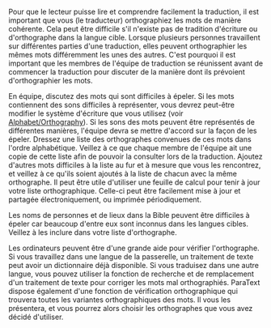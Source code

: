 Pour que le lecteur puisse lire et comprendre facilement la traduction, il est important que vous (le traducteur) orthographiez les mots de manière cohérente. Cela peut être difficile s'il n'existe pas de tradition d'écriture ou d'orthographe dans la langue cible. Lorsque plusieurs personnes travaillent sur différentes parties d'une traduction, elles peuvent orthographier les mêmes mots différemment les unes des autres. C'est pourquoi il est important que les membres de l'équipe de traduction se réunissent avant de commencer la traduction pour discuter de la manière dont ils prévoient d'orthographier les mots.

En équipe, discutez des mots qui sont difficiles à épeler. Si les mots contiennent des sons difficiles à représenter, vous devrez peut-être modifier le système d'écriture que vous utilisez (voir [Alphabet/Orthography](../../translate/translate-alphabet/01.md)). Si les sons des mots peuvent être représentés de différentes manières, l'équipe devra se mettre d'accord sur la façon de les épeler. Dressez une liste des orthographes convenues de ces mots dans l'ordre alphabétique. Veillez à ce que chaque membre de l'équipe ait une copie de cette liste afin de pouvoir la consulter lors de la traduction. Ajoutez d'autres mots difficiles à la liste au fur et à mesure que vous les rencontrez, et veillez à ce qu'ils soient ajoutés à la liste de chacun avec la même orthographe. Il peut être utile d'utiliser une feuille de calcul pour tenir à jour votre liste orthographique. Celle-ci peut être facilement mise à jour et partagée électroniquement, ou imprimée périodiquement.

Les noms de personnes et de lieux dans la Bible peuvent être difficiles à épeler car beaucoup d'entre eux sont inconnus dans les langues cibles. Veillez à les inclure dans votre liste d'orthographe.

Les ordinateurs peuvent être d'une grande aide pour vérifier l'orthographe. Si vous travaillez dans une langue de la passerelle, un traitement de texte peut avoir un dictionnaire déjà disponible. Si vous traduisez dans une autre langue, vous pouvez utiliser la fonction de recherche et de remplacement d'un traitement de texte pour corriger les mots mal orthographiés. ParaText dispose également d'une fonction de vérification orthographique qui trouvera toutes les variantes orthographiques des mots. Il vous les présentera, et vous pourrez alors choisir les orthographes que vous avez décidé d'utiliser.
